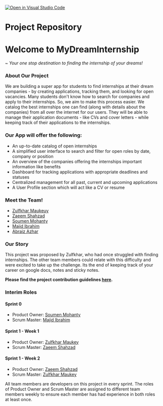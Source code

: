 [![Open in Visual Studio Code](https://classroom.github.com/assets/open-in-vscode-c66648af7eb3fe8bc4f294546bfd86ef473780cde1dea487d3c4ff354943c9ae.svg)](https://classroom.github.com/online_ide?assignment_repo_id=8760610&assignment_repo_type=AssignmentRepo)
# Project Repository

# Welcome to MyDreamInternship 
~ _Your one stop destination to finding the internship of your dreams!_

### About Our Project

We are building a super app for students to find internships at their dream companies - by creating applications, tracking them, and looking for open vacancies. Many students don't know how to search for companies and apply to their internships. So, we aim to make this process easier. We catalog the best internships one can find (along with details about the companies) from all over the internet for our users. They will be able to manage their application documents - like CVs and cover letters - while keeping track of their applications to the internships. 


### Our App will offer the following:

* An up-to-date catalog of open internships
* A simplified user interface to search and filter for open roles by date, company or position
* An overview of the companies offering the internships important information like benefits
* Dashboard for tracking applications with appropriate deadlines and statuses
* Centralized management for all past, current and upcoming applications 
* A User Profile section which will act like a CV or resume

### Meet the Team!

- [Zulfkhar Maukeuy](https://github.com/zulfkhar00)
- [Zaeem Shahzad](https://github.com/ms12297)
- [Soumen Mohanty](https://github.com/soumen02)
- [Majid Ibrahim](https://github.com/Majid778)
- [Abraiz Azhar](https://github.com/Abraiz01)

### Our Story

This project was proposed by Zulfkhar, who had once struggled with finding internships. The other team members could relate with this difficulty and were excited to take up the challenge. Its the end of keeping track of your career on google docs, notes and sticky notes. 

**Please find the project contribution guidelines [here](https://github.com/agiledev-students-fall2022/final-project-team-my-dream-internship/blob/master/CONTRIBUTING.md).**

### Interim Roles

#### Sprint 0

- Product Owner: [Soumen Mohanty](https://github.com/soumen02)
- Scrum Master: [Majid Ibrahim](https://github.com/Majid778)

#### Sprint 1 - Week 1

- Product Owner: [Zulfkhar Maukey](https://github.com/zulfkhar00)
- Scrum Master: [Zaeem Shahzad](https://github.com/ms12297)

#### Sprint 1 - Week 2

- Product Owner: [Zaeem Shahzad](https://github.com/ms12297)
- Scrum Master: [Zulfkhar Maukey](https://github.com/zulfkhar00)

All team members are developers on this project in every sprint. The roles of Product Owner and Scrum Master are assigned to different team members weekly to ensure each member has had experience in both roles at least once. 
